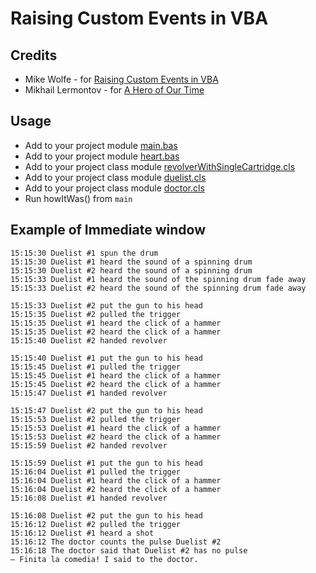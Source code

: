 # Raising Custom Events in VBA
## Credits
- Mike Wolfe - for [Raising Custom Events in VBA](https://nolongerset.com/raising-custom-events-in-vba/)
- Mikhail Lermontov - for [A Hero of Our Time](https://en.wikipedia.org/wiki/A_Hero_of_Our_Time)

## Usage
- Add to your project module [main.bas](main.bas)
- Add to your project module [heart.bas](heart.bas)
- Add to your project class module [revolverWithSingleCartridge.cls](revolverWithSingleCartridge.cls)
- Add to your project class module [duelist.cls](duelist.cls)
- Add to your project class module [doctor.cls](doctor.cls)
- Run howItWas() from `main`
## Example of Immediate window
```
15:15:30 Duelist #1 spun the drum
15:15:30 Duelist #1 heard the sound of a spinning drum
15:15:30 Duelist #2 heard the sound of a spinning drum
15:15:33 Duelist #1 heard the sound of the spinning drum fade away
15:15:33 Duelist #2 heard the sound of the spinning drum fade away

15:15:33 Duelist #2 put the gun to his head
15:15:35 Duelist #2 pulled the trigger
15:15:35 Duelist #1 heard the click of a hammer
15:15:35 Duelist #2 heard the click of a hammer
15:15:40 Duelist #2 handed revolver

15:15:40 Duelist #1 put the gun to his head
15:15:45 Duelist #1 pulled the trigger
15:15:45 Duelist #1 heard the click of a hammer
15:15:45 Duelist #2 heard the click of a hammer
15:15:47 Duelist #1 handed revolver

15:15:47 Duelist #2 put the gun to his head
15:15:53 Duelist #2 pulled the trigger
15:15:53 Duelist #1 heard the click of a hammer
15:15:53 Duelist #2 heard the click of a hammer
15:15:59 Duelist #2 handed revolver

15:15:59 Duelist #1 put the gun to his head
15:16:04 Duelist #1 pulled the trigger
15:16:04 Duelist #1 heard the click of a hammer
15:16:04 Duelist #2 heard the click of a hammer
15:16:08 Duelist #1 handed revolver

15:16:08 Duelist #2 put the gun to his head
15:16:12 Duelist #2 pulled the trigger
15:16:12 Duelist #1 heard a shot
15:16:12 The doctor counts the pulse Duelist #2
15:16:18 The doctor said that Duelist #2 has no pulse
— Finita la comedia! I said to the doctor.
```
